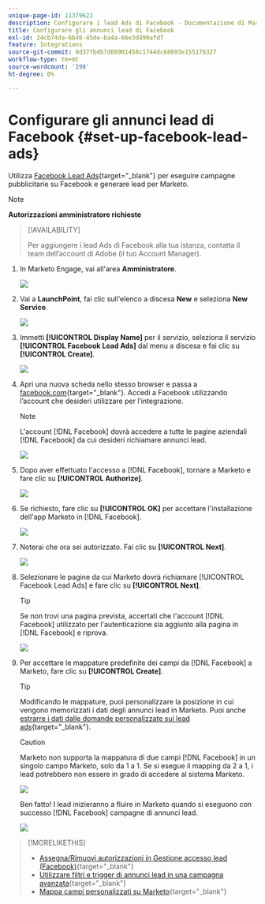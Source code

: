 ```yaml
---
unique-page-id: 11379622
description: Configurare i lead Ads di Facebook - Documentazione di Marketo - Documentazione del prodotto
title: Configurare gli annunci lead di Facebook
exl-id: 24cb74da-6b46-45de-ba4a-66e3d490afd7
feature: Integrations
source-git-commit: 0d37fbdb7d08901458c1744dc68893e155176327
workflow-type: tm+mt
source-wordcount: '298'
ht-degree: 0%

---
```


# Configurare gli annunci lead di Facebook {#set-up-facebook-lead-ads}

Utilizza [Facebook Lead Ads](https://www.facebook.com/business/ads/ad-objectives/lead-generation){target="_blank"} per eseguire campagne pubblicitarie su Facebook e generare lead per Marketo.

>[!NOTE]
>
>**Autorizzazioni amministratore richieste**

>[!AVAILABILITY]
>
>Per aggiungere i lead Ads di Facebook alla tua istanza, contatta il team dell’account di Adobe (il tuo Account Manager).

1. In Marketo Engage, vai all&#39;area **Amministratore**.

   ![](assets/set-up-facebook-lead-ads-1.png)

1. Vai a **LaunchPoint**, fai clic sull&#39;elenco a discesa **New** e seleziona **New Service**.

   ![](assets/set-up-facebook-lead-ads-2.png)

1. Immetti **[!UICONTROL Display Name]** per il servizio, seleziona il servizio **[!UICONTROL Facebook Lead Ads]** dal menu a discesa e fai clic su **[!UICONTROL Create]**.

   ![](assets/set-up-facebook-lead-ads-3.png)

1. Apri una nuova scheda nello stesso browser e passa a [facebook.com](https://www.facebook.com){target="_blank"}. Accedi a Facebook utilizzando l’account che desideri utilizzare per l’integrazione.

   >[!NOTE]
   >
   >L&#39;account [!DNL Facebook] dovrà accedere a tutte le pagine aziendali [!DNL Facebook] da cui desideri richiamare annunci lead.

   ![](assets/set-up-facebook-lead-ads-4.png)

1. Dopo aver effettuato l&#39;accesso a [!DNL Facebook], tornare a Marketo e fare clic su **[!UICONTROL Authorize]**.

   ![](assets/set-up-facebook-lead-ads-5.png)

1. Se richiesto, fare clic su **[!UICONTROL OK]** per accettare l&#39;installazione dell&#39;app Marketo in [!DNL Facebook].

   ![](assets/set-up-facebook-lead-ads-6.png)

1. Noterai che ora sei autorizzato. Fai clic su **[!UICONTROL Next]**.

   ![](assets/set-up-facebook-lead-ads-7.png)

1. Selezionare le pagine da cui Marketo dovrà richiamare [!UICONTROL Facebook Lead Ads] e fare clic su **[!UICONTROL Next]**.

   >[!TIP]
   >
   >Se non trovi una pagina prevista, accertati che l&#39;account [!DNL Facebook] utilizzato per l&#39;autenticazione sia aggiunto alla pagina in [!DNL Facebook] e riprova.

   ![](assets/set-up-facebook-lead-ads-8.png)

1. Per accettare le mappature predefinite dei campi da [!DNL Facebook] a Marketo, fare clic su **[!UICONTROL Create]**.

   >[!TIP]
   >
   >Modificando le mappature, puoi personalizzare la posizione in cui vengono memorizzati i dati degli annunci lead in Marketo. Puoi anche [estrarre i dati dalle domande personalizzate sui lead ads](/help/marketo/product-docs/demand-generation/facebook/set-up-facebook-lead-ads/map-custom-fields-to-marketo.md){target="_blank"}.

   >[!CAUTION]
   >
   >Marketo non supporta la mappatura di due campi [!DNL Facebook] in un singolo campo Marketo, solo da 1 a 1. Se si esegue il mapping da 2 a 1, i lead potrebbero non essere in grado di accedere al sistema Marketo.

   ![](assets/set-up-facebook-lead-ads-9.png)

   Ben fatto! I lead inizieranno a fluire in Marketo quando si eseguono con successo [!DNL Facebook] campagne di annunci lead.

   ![](assets/set-up-facebook-lead-ads-10.png)

>[!MORELIKETHIS]
>
>* [Assegna/Rimuovi autorizzazioni in Gestione accesso lead (Facebook)](https://www.facebook.com/business/help/540596413257598?id=735435806665862){target="_blank"}
>* [Utilizzare filtri e trigger di annunci lead in una campagna avanzata](/help/marketo/product-docs/demand-generation/facebook/use-lead-ads-filters-and-triggers-in-a-smart-campaign.md){target="_blank"}
>* [Mappa campi personalizzati su Marketo](/help/marketo/product-docs/demand-generation/facebook/set-up-facebook-lead-ads/map-custom-fields-to-marketo.md){target="_blank"}
